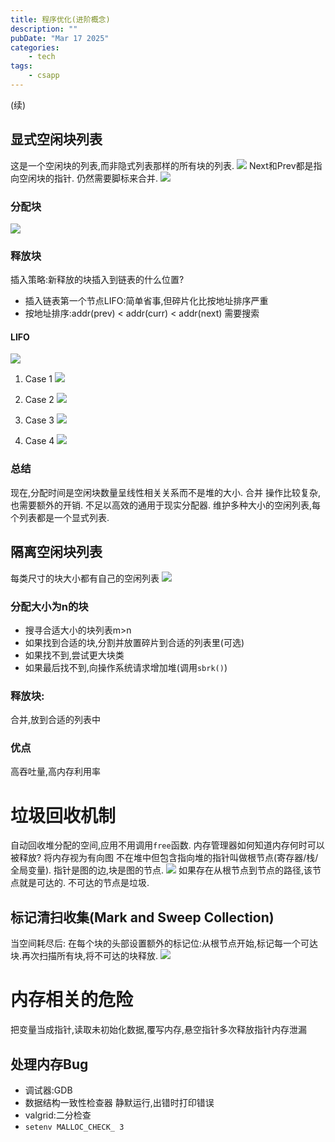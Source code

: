 ```yaml
---
title: 程序优化(进阶概念)
description: ""
pubDate: "Mar 17 2025"
categories:
    - tech
tags:
    - csapp
---
```


(续)
## 显式空闲块列表
这是一个空闲块的列表,而非隐式列表那样的所有块的列表.
![](attachments/Pasted%20image%2020250207181225.png)
Next和Prev都是指向空闲块的指针.
仍然需要脚标来合并.
![](attachments/Pasted%20image%2020250207184658.png)
### 分配块
![](attachments/Pasted%20image%2020250207184810.png)

### 释放块
插入策略:新释放的块插入到链表的什么位置?
- 插入链表第一个节点LIFO:简单省事,但碎片化比按地址排序严重
- 按地址排序:addr(prev) < addr(curr) < addr(next)
	需要搜索

#### LIFO
	
![](attachments/Pasted%20image%2020250207171729.png)
1. Case 1
	![](attachments/Pasted%20image%2020250207233408.png)

2. Case 2
	![](attachments/Pasted%20image%2020250207233454.png)

3. Case 3
	![](attachments/Pasted%20image%2020250207233645.png)

4. Case 4
	![](attachments/Pasted%20image%2020250207233712.png)
	

### 总结
现在,分配时间是空闲块数量呈线性相关关系而不是堆的大小.
合并 操作比较复杂,也需要额外的开销.
不足以高效的通用于现实分配器.
维护多种大小的空闲列表,每个列表都是一个显式列表.

## 隔离空闲块列表
每类尺寸的块大小都有自己的空闲列表
![](attachments/Pasted%20image%2020250208000254.png)
### 分配大小为n的块
- 搜寻合适大小的块列表m>n
- 如果找到合适的块,分割并放置碎片到合适的列表里(可选)
- 如果找不到,尝试更大块类
- 如果最后找不到,向操作系统请求增加堆(调用`sbrk()`)

### 释放块:
合并,放到合适的列表中

### 优点
高吞吐量,高内存利用率


# 垃圾回收机制
自动回收堆分配的空间,应用不用调用`free`函数.
内存管理器如何知道内存何时可以被释放?
将内存视为有向图
不在堆中但包含指向堆的指针叫做根节点(寄存器/栈/全局变量).
指针是图的边,块是图的节点.
![](attachments/Pasted%20image%2020250208002600.png)
如果存在从根节点到节点的路径,该节点就是可达的.
不可达的节点是垃圾.
## 标记清扫收集(Mark and Sweep Collection)
当空间耗尽后:
在每个块的头部设置额外的标记位:从根节点开始,标记每一个可达块.再次扫描所有块,将不可达的块释放.
![](attachments/Pasted%20image%2020250208003722.png)

# 内存相关的危险
把变量当成指针,读取未初始化数据,覆写内存,悬空指针多次释放指针内存泄漏
## 处理内存Bug
- 调试器:GDB
- 数据结构一致性检查器
	静默运行,出错时打印错误
- valgrid:二分检查
- `setenv MALLOC_CHECK_ 3`
